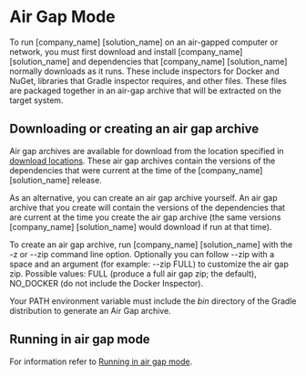# Air Gap Mode

To run [company_name] [solution_name] on an air-gapped computer or network, you must first download and install [company_name] [solution_name] and dependencies that [company_name] [solution_name] normally downloads as it runs. These include inspectors for Docker and NuGet, libraries that Gradle inspector requires, and other files. These files are packaged together in an air-gap archive that will be extracted on the target system.

## Downloading or creating an air gap archive

Air gap archives are available for download from the location specified in [download locations](downloadlocations.md).
These air gap archives contain the versions of the dependencies that were current at the time of the [company_name] [solution_name] release. 

As an alternative, you can create an air gap archive yourself.
An air gap archive that you create will contain the versions of the dependencies that are current at the time you create the air gap archive
(the same versions [company_name] [solution_name] would download if run at that time).

To create an air gap archive, run [company_name] [solution_name] with the
-z or --zip command line option.
Optionally you can follow --zip with a space and an argument (for example: --zip FULL) to customize the air gap zip. Possible values: FULL (produce a full air gap zip; the default), NO_DOCKER (do not include the Docker Inspector).

Your PATH environment variable must include the *bin* directory of the Gradle distribution to generate an Air Gap archive.

## Running in air gap mode

For information refer to [Running in air gap mode](../runningdetect/runningairgap.md).
